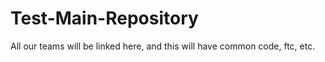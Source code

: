 # Test-Main-Repository
All our teams will be linked here, and this will have common code, ftc, etc.
